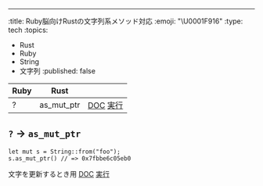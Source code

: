---
:title: Ruby脳向けRustの文字列系メソッド対応
:emoji: "\U0001F916"
:type: tech
:topics:
- Rust
- Ruby
- String
- 文字列
:published: false

| Ruby | Rust       |                                                                                                                                                                                                                                                                                                            |
|------|------------|------------------------------------------------------------------------------------------------------------------------------------------------------------------------------------------------------------------------------------------------------------------------------------------------------------|
| ?    | as_mut_ptr | [DOC](https://doc.rust-lang.org/std/string/struct.String.html#method.as_mut_ptr) [実行](https://play.rust-lang.org/?code=fn+main%28%29+%7B%0A++++let+mut+s+%3D+String%3A%3Afrom%28%22foo%22%29%3B%0A++++println%21%28%22%7B%3A%3F%7D%22%2C+s.as_mut_ptr%28%29%29%3B%0A%7D%0A&version=nightly&edition=2021) |


## `?` → `as_mut_ptr`
```rust:Rust
let mut s = String::from("foo");
s.as_mut_ptr() // => 0x7fbbe6c05eb0
```
文字を更新するとき用
[DOC](https://doc.rust-lang.org/std/string/struct.String.html#method.as_mut_ptr) [実行](https://play.rust-lang.org/?code=fn+main%28%29+%7B%0A++++let+mut+s+%3D+String%3A%3Afrom%28%22foo%22%29%3B%0A++++println%21%28%22%7B%3A%3F%7D%22%2C+s.as_mut_ptr%28%29%29%3B%0A%7D%0A&version=nightly&edition=2021)
